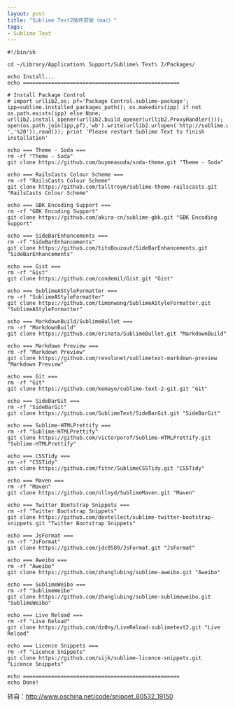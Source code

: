 ```yaml
---
layout: post
title: "Sublime Text2插件安装（mac）"
tags:
- Sublime Text
---
```

 
	#!/bin/sh

	cd ~/Library/Application\ Support/Sublime\ Text\ 2/Packages/

	echo Install...
	echo ==================================================

	# Install Package Control
	# import urllib2,os; pf='Package Control.sublime-package'; ipp=sublime.installed_packages_path(); os.makedirs(ipp) if not os.path.exists(ipp) else None; urllib2.install_opener(urllib2.build_opener(urllib2.ProxyHandler())); open(os.path.join(ipp,pf),'wb').write(urllib2.urlopen('http://sublime.wbond.net/'+pf.replace(' ','%20')).read()); print 'Please restart Sublime Text to finish installation'

	echo === Theme - Soda ===
	rm -rf "Theme - Soda"
	git clone https://github.com/buymeasoda/soda-theme.git "Theme - Soda"

	echo === RailsCasts Colour Scheme ===
	rm -rf "RailsCasts Colour Scheme"
	git clone https://github.com/talltroym/sublime-theme-railscasts.git "RailsCasts Colour Scheme"

	echo === GBK Encoding Support ===
	rm -rf "GBK Encoding Support"
	git clone https://github.com/akira-cn/sublime-gbk.git "GBK Encoding Support"

	echo === SideBarEnhancements ===
	rm -rf "SideBarEnhancements"
	git clone https://github.com/titoBouzout/SideBarEnhancements.git "SideBarEnhancements"

	echo === Gist ===
	rm -rf "Gist"
	git clone https://github.com/condemil/Gist.git "Gist"

	echo === SublimeAStyleFormatter ===
	rm -rf "SublimeAStyleFormatter"
	git clone https://github.com/timonwong/SublimeAStyleFormatter.git "SublimeAStyleFormatter"

	echo === MarkdownBuild/SublimeBullet ===
	rm -rf "MarkdownBuild"
	git clone https://github.com/erinata/SublimeBullet.git "MarkdownBuild"

	echo === Markdown Preview ===
	rm -rf "Markdown Preview"
	git clone https://github.com/revolunet/sublimetext-markdown-preview "Markdown Preview"

	echo === Git ===
	rm -rf "Git"
	git clone https://github.com/kemayo/sublime-text-2-git.git "Git"

	echo === SideBarGit ===
	rm -rf "SideBarGit"
	git clone https://github.com/SublimeText/SideBarGit.git "SideBarGit"

	echo === Sublime-HTMLPrettify ===
	rm -rf "Sublime-HTMLPrettify"
	git clone https://github.com/victorporof/Sublime-HTMLPrettify.git "Sublime-HTMLPrettify"

	echo === CSSTidy ===
	rm -rf "CSSTidy"
	git clone https://github.com/fitnr/SublimeCSSTidy.git "CSSTidy"

	echo === Maven ===
	rm -rf "Maven"
	git clone https://github.com/nlloyd/SublimeMaven.git "Maven"

	echo === Twitter Bootstrap Snippets ===
	rm -rf "Twitter Bootstrap Snippets"
	git clone https://github.com/devtellect/sublime-twitter-bootstrap-snippets.git "Twitter Bootstrap Snippets"

	echo === JsFormat ===
	rm -rf "JsFormat"
	git clone https://github.com/jdc0589/JsFormat.git "JsFormat"

	echo === Aweibo ===
	rm -rf "Aweibo"
	git clone https://github.com/zhanglubing/sublime-aweibo.git "Aweibo"

	echo === SublimeWeibo ===
	rm -rf "SublimeWeibo"
	git clone https://github.com/zhanglubing/sublime-sublimeweibo.git "SublimeWeibo"

	echo === Live Reload ===
	rm -rf "Live Reload"
	git clone https://github.com/dz0ny/LiveReload-sublimetext2.git "Live Reload"

	echo === Licence Snippets ===
	rm -rf "Licence Snippets"
	git clone https://github.com/sijk/sublime-licence-snippets.git "Licence Snippets"

	echo ==================================================
	echo Done!

转自：http://www.oschina.net/code/snippet_80532_19150

